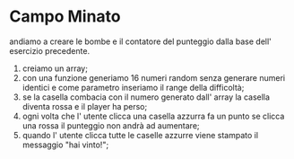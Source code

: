 # Campo Minato

andiamo a creare le bombe e il contatore del punteggio dalla base dell' esercizio precedente.

1) creiamo un array;
2) con una funzione generiamo 16 numeri random senza generare numeri identici e come parametro inseriamo il range della difficoltà;
3) se la casella combacia con il numero generato dall' array la casella diventa rossa e il player ha perso;
4) ogni volta che l' utente clicca una casella azzurra fa un punto se clicca una rossa il punteggio non andrà ad aumentare;
5) quando l' utente clicca tutte le caselle azzurre viene stampato il messaggio "hai vinto!";
